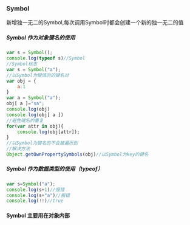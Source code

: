 ### Symbol

新增独一无二的Symbol,每次调用Symbol时都会创建一个新的独一无二的值

##### Symbol 作为对象键名的使用

```js
var s = Symbol();
console.log(typeof s)//Symbol
//Symbol标志
var s = Symbol("a");
//以Symbol为键值的的键名对
var obj = {
    a:1
}
var a = Symbol("a");
obj[ a ]="sa";
console.log(obj)
console.log(obj[ a ])
//避免键名的重复
for(var attr in obj){
    console.log(obj[attr]);
}
//以Symbol为键名的不会被遍历到
//解决方法
Object.getOwnPropertySymbols(obj)//以Symbol为key的键名
```

##### Symbol 作为数据类型的使用（typeof）

```js
var s=Symbol("a");
console.log(s+1)//报错
console.log(s+"a")//报错
console.log(!!)//true
```

#### Symbol 主要用在对象内部

